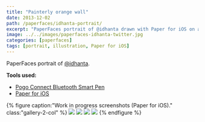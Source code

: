 ```yaml
---
title: "Painterly orange wall"
date: 2013-12-02
path: /paperfaces/idhanta-portrait/
excerpt: "PaperFaces portrait of @idhanta drawn with Paper for iOS on an iPad."
image: ../../images/paperfaces-idhanta-twitter.jpg
categories: [paperfaces]
tags: [portrait, illustration, Paper for iOS]
---
```


PaperFaces portrait of [@idhanta](https://twitter.com/idhanta).

**Tools used:**

- [Pogo Connect Bluetooth Smart Pen](https://www.amazon.com/gp/product/B009K448L4/ref=as_li_ss_tl?ie=UTF8&camp=1789&creative=390957&creativeASIN=B009K448L4&linkCode=as2&tag=mademist-20)
- [Paper for iOS](https://paper.bywetransfer.com/)

{% figure caption:"Work in progress screenshots (Paper for iOS)." class:"gallery-2-col" %}
[![](../../images/paperfaces-idhanta-process-1-600.jpg)](../../images/paperfaces-idhanta-process-1-lg.jpg)
[![](../../images/paperfaces-idhanta-process-2-600.jpg)](../../images/paperfaces-idhanta-process-2-lg.jpg)
[![](../../images/paperfaces-idhanta-process-3-600.jpg)](../../images/paperfaces-idhanta-process-3-lg.jpg)
[![](../../images/paperfaces-idhanta-process-4-600.jpg)](../../images/paperfaces-idhanta-process-4-lg.jpg)
{% endfigure %}

